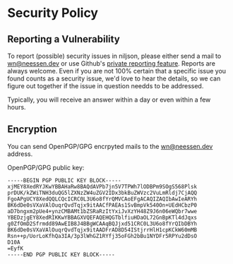 <!--
SPDX-FileCopyrightText: 2024 Winni Neessen <wn@neessen.dev>

SPDX-License-Identifier: CC0-1.0
-->

# Security Policy

## Reporting a Vulnerability

To report (possible) security issues in niljson, please either send a mail to 
[wn@neessen.dev](mailto:wn@neessen.dev) or use Github's 
[private reporting feature](https://github.com/wneessen/niljson/security/advisories/new).
Reports are always welcome. Even if you are not 100% certain that a specific issue you found
counts as a security issue, we'd love to hear the details, so we can figure out together if
the issue in question needds to be addressed.

Typically, you will receive an answer within a day or even within a few hours.

## Encryption
You can send OpenPGP/GPG encrpyted mails to the [wn@neessen.dev](mailto:wn@neessen.dev) address.

OpenPGP/GPG public key:
```
-----BEGIN PGP PUBLIC KEY BLOCK-----
xjMEY8XedRYJKwYBBAHaRw8BAQdAVPb7jn5V7TPWh7lODBPm9SOgS568Plsk
prDUK/kZWiTNH3duQG5lZXNzZW4uZGV2IDx3bkBuZWVzc2VuLmRldj7CjAQQ
FgoAPgUCY8XedQQLCQcICRC0L3U6o8fYrQMVCAoEFgACAQIZAQIbAwIeARYh
BK6dDe0sVXaVAlOuqrQvdTqjx9itAACfPAEAs1SvBmpVk540On+UEdHCbzP0
aD7bngxm2pUe4+ynzCMBAMt1bZSRaRzItYxiJvXzYH48Z9J6n06eWQbr7wwe
YBEDzjgEY8XedRIKKwYBBAGXVQEFAQEHQGTblfiuHDaOL72GnBpKTl4dJqxs
g0ZfOmD2Sfrmdd89AwEIB8J4BBgWCAAqBQJjxd51CRC0L3U6o8fYrQIbDBYh
BK6dDe0sVXaVAlOuqrQvdTqjx9itAADFrAD8D54IStjrrHlH1cpKCkW60mMB
Rsn++p/UorLoKfhQa3IA/3p3lWhGZ1RYfj35oFGh2bBu1NYDFr5RPYu2dDsO
D10A
=EyfK
-----END PGP PUBLIC KEY BLOCK-----
```

